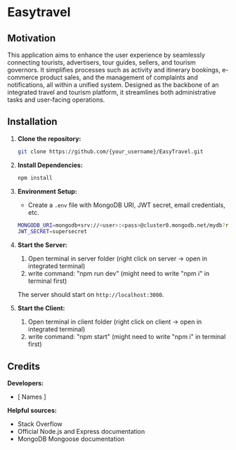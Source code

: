 # Easytravel

## Motivation
This application aims to enhance the user experience by seamlessly connecting tourists, advertisers, tour guides, sellers, and tourism governors. It simplifies processes such as activity and itinerary bookings, e-commerce product sales, and the management of complaints and notifications, all within a unified system. Designed as the backbone of an integrated travel and tourism platform, it streamlines both administrative tasks and user-facing operations.


## Installation

1. **Clone the repository:**
    ```bash
    git clone https://github.com/{your_username}/EasyTravel.git
    ```
    
2. **Install Dependencies:**
    ```bash
    npm install
    ```
    
3. **Environment Setup:**
    
    - Create a `.env` file with MongoDB URI, JWT secret, email credentials, etc.
    
    ```bash
    MONGODB_URI=mongodb+srv://<user>:<pass>@cluster0.mongodb.net/mydb?retryWrites=true&w=majority
    JWT_SECRET=supersecret
    ```
    
4. **Start the Server:**
    1. Open terminal in server folder (right click on server -> open in integrated terminal)
    2. write command: "npm run dev" (might need to write "npm i" in terminal first)
    
    The server should start on `http://localhost:3000`. 

5.  **Start the Client:**
    1. Open terminal in client folder (right click on client -> open in integrated terminal)
    2. write command: "npm start" (might need to write "npm i" in terminal first)


## Credits

**Developers:**

- [ Names ]

**Helpful sources:**

- Stack Overflow
- Official Node.js and Express documentation
- MongoDB Mongoose documentation
